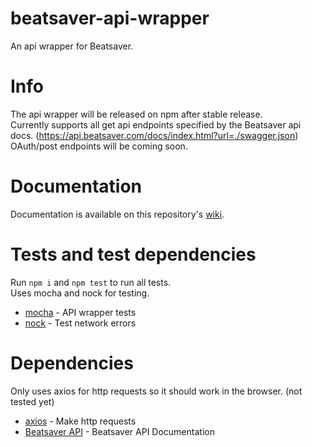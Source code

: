 # beatsaver-api-wrapper

An api wrapper for Beatsaver.

# Info

The api wrapper will be released on npm after stable release.\
Currently supports all get api endpoints specified by the Beatsaver api docs. (https://api.beatsaver.com/docs/index.html?url=./swagger.json) \
OAuth/post endpoints will be coming soon.

# Documentation

Documentation is available on this repository's [wiki](https://github.com/martin0300/beatsaver-api-wrapper/wiki).

# Tests and test dependencies

Run `npm i` and `npm test` to run all tests.\
Uses mocha and nock for testing.

-   [mocha](https://github.com/mochajs/mocha) - API wrapper tests
-   [nock](https://github.com/nock/nock) - Test network errors

# Dependencies

Only uses axios for http requests so it should work in the browser. (not tested yet)

-   [axios](https://github.com/axios/axios) - Make http requests
-   [Beatsaver API](https://api.beatsaver.com/docs/index.html?url=./swagger.json) - Beatsaver API Documentation